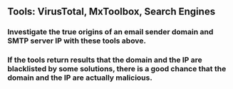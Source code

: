 ## Tools: VirusTotal, MxToolbox, Search Engines

### Investigate the true origins of an email sender domain and SMTP server IP with these tools above.

### If the tools return results that the domain and the IP are blacklisted by some solutions, there is a good chance that the domain and the IP are actually malicious.

